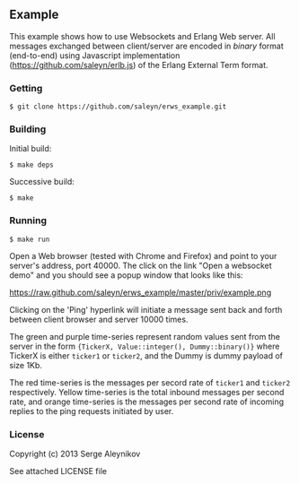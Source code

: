 ## Example ##

This example shows how to use Websockets and Erlang Web server. All messages
exchanged between client/server are encoded in *binary* format (end-to-end) using
Javascript implementation (https://github.com/saleyn/erlb.js) of the
Erlang External Term format.

### Getting ###

    $ git clone https://github.com/saleyn/erws_example.git

### Building ###

Initial build:

    $ make deps

Successive build:

    $ make

### Running ###

    $ make run

Open a Web browser (tested with Chrome and Firefox) and point
to your server's address, port 40000. The click on the link
"Open a websocket demo" and you should see a popup window that looks like this:

https://raw.github.com/saleyn/erws_example/master/priv/example.png

Clicking on the 'Ping' hyperlink will initiate a message sent back and forth
between client browser and server 10000 times.

The green and purple time-series represent random values sent from the server
in the form ``{TickerX, Value::integer(), Dummy::binary()}`` where TickerX is
either ``ticker1`` or ``ticker2``, and the Dummy is dummy payload of size 1Kb.

The red time-series is the messages per secord rate of ``ticker1`` and ``ticker2``
respectively. Yellow time-series is the total inbound messages per second rate,
and orange time-series is the messages per second rate of incoming replies to
the ping requests initiated by user.

### License ###

Copyright (c) 2013 Serge Aleynikov

See attached LICENSE file
